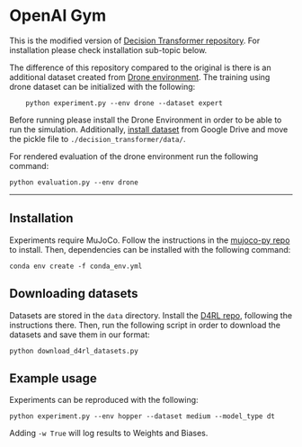 
# OpenAI Gym

This is the modified version of [Decision Transformer repository](https://github.com/kzl/decision-transformer). For installation please check installation sub-topic below. 

The difference of this repository compared to the original is there is an additional dataset created from [Drone environment](https://github.com/utiasDSL/gym-pybullet-drones). The training using drone dataset can be initialized with the following:
```
    python experiment.py --env drone --dataset expert
```
Before running please install the Drone Environment in order to be able to run the simulation. Additionally, [install dataset](https://drive.google.com/file/d/1UjY-G1cZcpEP6ibJ-282XjJzvC9NO5N2/view?usp=sharing) from Google Drive and move the pickle file to ```./decision_transformer/data/```.

For rendered evaluation of the drone environment run the following command:

```
python evaluation.py --env drone
```

<hr />

## Installation

Experiments require MuJoCo.
Follow the instructions in the [mujoco-py repo](https://github.com/openai/mujoco-py) to install.
Then, dependencies can be installed with the following command:

```
conda env create -f conda_env.yml
```

## Downloading datasets

Datasets are stored in the `data` directory.
Install the [D4RL repo](https://github.com/rail-berkeley/d4rl), following the instructions there.
Then, run the following script in order to download the datasets and save them in our format:

```
python download_d4rl_datasets.py
```

## Example usage

Experiments can be reproduced with the following:

```
python experiment.py --env hopper --dataset medium --model_type dt
```

Adding `-w True` will log results to Weights and Biases.
